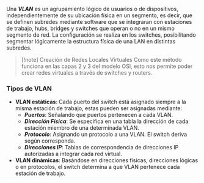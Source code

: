 Una ***VLAN*** es un agrupamiento lógico de usuarios o de dispositivos, independientemente de su ubicación física en un segmento, es decir, que se definen subredes mediante software que se integraran con estaciones de trabajo, hubs, bridges y switches que operan o no en un mismo segmento de red.
La configuración se realiza en los switches, posibilitando segmentar lógicamente la estructura física de una LAN en distintas subredes.

>[!note] Creación de Redes Locales Virtuales
>Como este método funciona en las capas 2 y 3 del modelo OSI, esto nos permite poder crear redes virtuales a través de switches y routers.

### Tipos de VLAN

- **VLAN estáticas**: Cada puerto del switch está asignado siempre a la misma estación de trabajo, estas pueden ser asignadas mediante:
	- ***Puertos***: Señalando que puertos pertenecen a cada VLAN.
	- ***Dirección Física***: Se especifica en una tabla la dirección de cada estación miembro de una determinada VLAN.
	- ***Protocolo***: Asignando un protocolo a una VLAN. El switch deriva según corresponda.
	- ***Direcciones IP***: Tablas de correspondencia de direcciones IP autorizadas a integrar cada red virtual.
- **VLAN dinámicas**: Basándose en direcciones físicas, direcciones lógicas o en protocolos, el switch determina a que VLAN pertenece cada estación de trabajo.



